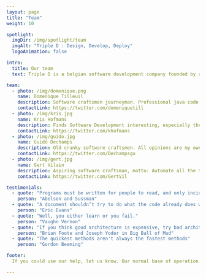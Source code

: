 ```yaml
---
layout: page
title: "Team"
weight: 10

spotlight:
  imgDir: /img/spotlight/team
  imgAlt: "Triple D : Design, Develop, Deploy"
  logoAnimation: false

intro:
  title: Our team
  text: Triple D is a belgian software development company founded by and consisting entirely out of veteran software engineers. It is a small, completely independent company with very highly skilled, experienced and opinionated software engineers with a clear vision how to develop software successfully.

team:
  - photo: /img/domenique.png
    name: Domenique Tilleuil
    description: Software craftsmen journeyman. Professional java code juggler. Avid fan of DDD and XP practices
    contactLink: https://twitter.com/domeniquetill
  - photo: /img/kris.jpg
    name: Kris Hofmans
    description: Finds Software Development interesting, especially the ways people find to mess it up. Gets things deployed.
    contactLink: https://twitter.com/khofmans
  - photo: /img/guido.jpg
    name: Guido Dechamps
    description: Old cranky software craftsmen. All opinions are my own.
    contactLink: https://twitter.com/Dechampsgu
  - photo: /img/gert.jpg
    name: Gert Vilain
    description: Aspiring software craftsman, motto: Automate all the things!
    contactLink: https://twitter.com/GertVil

testimonials:
  - quote: "Programs must be written for people to read, and only incidentally for machines to execute."
    person: "Abelson and Sussman"
  - quote: "A document shouldn’t try to do what the code already does well."
    person: "Eric Evans"
  - quote: "Well, you either learn or you fail."
    person: "Vaughn Vernon"
  - quote: "If you think good architecture is expensive, try bad architecture."
    person: "Brian Foote and Joseph Yoder in Big Ball of Mud"
  - quote: "The quickest methods aren't always the fastest methods"
    person: "Gordon Beeming"

footer:
  If you could use our help, let us know. Our normal base of operation in Belgium is Ghent, Antwerp, Brussels triangle. <br>But we are open to any interesting proposals. Contact us!

---
```

